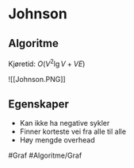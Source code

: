 # Johnson

## Algoritme
Kjøretid: $O (V^2 \lg V +VE)$

![[Johnson.PNG]]

## Egenskaper
-	Kan ikke ha negative sykler
-	Finner korteste vei fra alle til alle
-	Høy mengde overhead



#Graf 
#Algoritme/Graf
